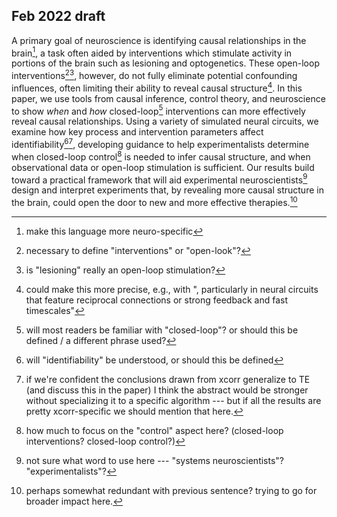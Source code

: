 ## Feb 2022 draft

A primary goal of neuroscience is identifying causal relationships in the brain[^N1], a task often aided by interventions which stimulate activity in portions of the brain such as lesioning and optogenetics. These open-loop interventions[^N2][^N3], however, do not fully eliminate potential confounding influences, often limiting their ability to reveal causal structure[^N4]. In this paper, we use tools from causal inference, control theory, and neuroscience to show *when* and *how* closed-loop[^N5] interventions can more effectively reveal causal relationships. Using a variety of simulated neural circuits, we examine how key process and intervention parameters affect identifiability[^N6][^N7], developing guidance to help experimentalists determine when closed-loop control[^N8] is needed to infer causal structure, and when observational data or open-loop stimulation is sufficient. Our results build toward a practical framework that will aid experimental neuroscientists[^N9] design and interpret experiments that, by revealing more causal structure in the brain, could open the door to new and more effective therapies.[^N10]


[^N1]: make this language more neuro-specific
[^N2]: necessary to define "interventions" or "open-look"?
[^N3]: is "lesioning" really an open-loop stimulation?
[^N4]: could make this more precise, e.g., with ", particularly in neural circuits that feature reciprocal connections or strong feedback and fast timescales"
[^N5]: will most readers be familiar with "closed-loop"? or should this be defined / a different phrase used?
[^N6]: will "identifiability" be understood, or should this be defined
[^N7]: if we're confident the conclusions drawn from xcorr generalize to TE (and discuss this in the paper) I think the abstract would be stronger without specializing it to a specific algorithm --- but if all the results are pretty xcorr-specific we should mention that here.
[^N8]: how much to focus on the "control" aspect here? (closed-loop interventions? closed-loop control?)
[^N9]: not sure what word to use here --- "systems neuroscientists"? "experimentalists"?
[^N10]: perhaps somewhat redundant with previous sentence? trying to go for broader impact here.
